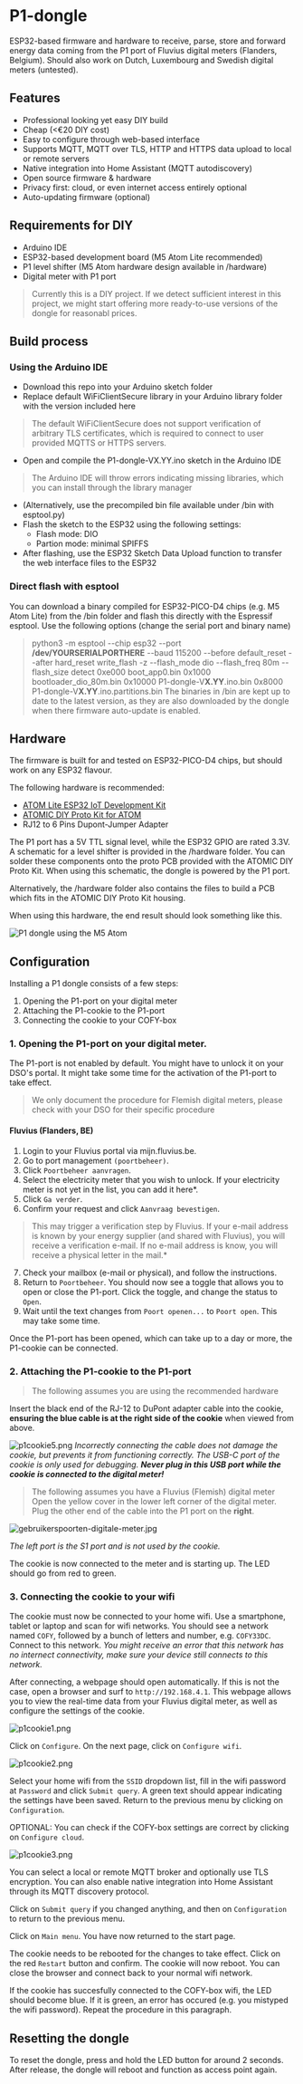 # P1-dongle
ESP32-based firmware and hardware to receive, parse, store and forward energy data coming from the P1 port of Fluvius digital meters (Flanders, Belgium). Should also work on Dutch, Luxembourg and Swedish digital meters (untested).

## Features
- Professional looking yet easy DIY build
- Cheap (<€20 DIY cost)
- Easy to configure through web-based interface
- Supports MQTT, MQTT over TLS, HTTP and HTTPS data upload to local or remote servers
- Native integration into Home Assistant (MQTT autodiscovery)
- Open source firmware & hardware
- Privacy first: cloud, or even internet access entirely optional
- Auto-updating firmware (optional)

## Requirements for DIY
- Arduino IDE
- ESP32-based development board (M5 Atom Lite recommended)
- P1 level shifter (M5 Atom hardware design available in /hardware)
- Digital meter with P1 port

>Currently this is a DIY project. If we detect sufficient interest in this project, we might start offering more ready-to-use versions of the dongle for reasonabl prices.

## Build process
### Using the Arduino IDE
- Download this repo into your Arduino sketch folder
- Replace default WiFiClientSecure library in your Arduino library folder with the version included here
> The default WiFiClientSecure does not support verification of arbitrary TLS certificates,
> which is required to connect to user provided MQTTS or HTTPS servers. 
- Open and compile the P1-dongle-VX.YY.ino sketch in the Arduino IDE
> The Arduino IDE will throw errors indicating missing libraries, which you can 
> install through the library manager
- (Alternatively, use the precompiled bin file available under /bin with esptool.py)
- Flash the sketch to the ESP32 using the following settings:
  - Flash mode: DIO
  - Partion mode: minimal SPIFFS
- After flashing, use the ESP32 Sketch Data Upload function to transfer the web interface files to the ESP32
### Direct flash with esptool
You can download a binary compiled for ESP32-PICO-D4 chips (e.g. M5 Atom Lite) from the /bin folder and flash this directly with the Espressif esptool. Use the following options (change the serial port and binary name)
> python3 -m esptool --chip esp32 --port **/dev/YOURSERIALPORTHERE** --baud 115200 --before default_reset --after hard_reset write_flash -z --flash_mode dio --flash_freq 80m --flash_size detect 0xe000 boot_app0.bin 0x1000 bootloader_dio_80m.bin 0x10000 P1-dongle-V**X.YY**.ino.bin 0x8000 P1-dongle-V**X.YY**.ino.partitions.bin
The binaries in /bin are kept up to date to the latest version, as they are also downloaded by the dongle when there firmware auto-update is enabled.

## Hardware
The firmware is built for and tested on ESP32-PICO-D4 chips, but should work on any ESP32 flavour.

The following hardware is recommended:
- [ATOM Lite ESP32 IoT Development Kit](https://shop.m5stack.com/products/atom-lite-esp32-development-kit?variant=32259605200986)
- [ATOMIC DIY Proto Kit for ATOM](https://shop.m5stack.com/products/atomic-proto-kit)
- RJ12 to 6 Pins Dupont-Jumper Adapter

The P1 port has a 5V TTL signal level, while the ESP32 GPIO are rated 3.3V. A schematic for a level shifter is provided in the /hardware folder. You can solder these components onto the proto PCB provided with the ATOMIC DIY Proto Kit. When using this schematic, the dongle is powered by the P1 port.

Alternatively, the /hardware folder also contains the files to build a PCB which fits in the ATOMIC DIY Proto Kit housing.

When using this hardware, the end result should look something like this.

![P1 dongle using the M5 Atom](https://github.com/plan-d-io/P1-dongle/blob/main/hardware/P1-dongle.PNG?raw=true)

## Configuration

Installing a P1 dongle consists of a few steps:
1. Opening the P1-port on your digital meter
2. Attaching the P1-cookie to the P1-port
3. Connecting the cookie to your COFY-box

### 1. Opening the P1-port on your digital meter.
The P1-port is not enabled by default. You might have to unlock it on your DSO's portal. It might take some time for the activation of the P1-port to take effect.

> We only document the procedure for Flemish digital meters, please check with your DSO for their specific procedure

#### Fluvius (Flanders, BE)
1. Login to your Fluvius portal via mijn.fluvius.be.
2. Go to port management `(poortbeheer)`.
3. Click `Poortbeheer aanvragen`.
4. Select the electricity meter that you wish to unlock. If your electricity meter is not yet in the list, you can add it here*.
5. Click `Ga verder`.
6. Confirm your request and click `Aanvraag bevestigen`.

>This may trigger a verification step by Fluvius. If your e-mail address is known by your energy supplier (and shared with Fluvius), you will receive a verification e-mail. If no e-mail address is know, you will receive a physical letter in the mail.*

7. Check your mailbox (e-mail or physical), and follow the instructions.
8. Return to `Poortbeheer`. You should now see a toggle that allows you to open or close the P1-port. Click the toggle, and change the status to `Open`.
9. Wait until the text changes from `Poort openen...` to `Poort open`. This may take some time.

Once the P1-port has been opened, which can take up to a day or more, the P1-cookie can be connected.

### 2. Attaching the P1-cookie to the P1-port
>The following assumes you are using the recommended hardware

Insert the black end of the RJ-12 to DuPont adapter cable into the cookie, **ensuring the blue cable is at the right side of the cookie** when viewed from above.

![p1cookie5.png](https://docs.cofybox.io/p1cookie5.png)
*Incorrectly connecting the cable does not damage the cookie, but prevents it from functioning correctly.
The USB-C port of the cookie is only used for debugging. **Never plug in this USB port while the cookie is connected to the digital meter!***

>The following assumes you have a Fluvius (Flemish) digital meter
Open the yellow cover in the lower left corner of the digital meter. Plug the other end of the cable into the P1 port on the **right**.

![gebruikerspoorten-digitale-meter.jpg](https://docs.cofybox.io/gebruikerspoorten-digitale-meter.jpg)

*The left port is the S1 port and is not used by the cookie.*

The cookie is now connected to the meter and is starting up. The LED should go from red to green.

### 3. Connecting the cookie to your wifi
The cookie must now be connected to your home wifi. Use a smartphone, tablet or laptop and scan for wifi networks. You should see a network named `COFY`, followed by a bunch of letters and number, e.g. `COFY33DC`. Connect to this network. 
*You might receive an error that this network has no internect connectivity, make sure your device still connects to this network.*

After connecting, a webpage should open automatically. If this is not the case, open a browser and surf to `http://192.168.4.1`. This webpage allows you to view the real-time data from your Fluvius digital meter, as well as configure the settings of the cookie.

![p1cookie1.png](https://docs.cofybox.io/p1cookie1.png)

 Click on `Configure`. On the next page, click on `Configure wifi`.
 
 ![p1cookie2.png](https://docs.cofybox.io/p1cookie2.png)

Select your home wifi from the `SSID` dropdown list, fill in the wifi password at `Password` and click `Submit query`. A green text should appear indicating the settings have been saved. Return to the previous menu by clicking on `Configuration`.
 
OPTIONAL: You can check if the COFY-box settings are correct by clicking on `Configure cloud`.

 ![p1cookie3.png](https://docs.cofybox.io/p1cookie3.png)
 
You can select a local or remote MQTT broker and optionally use TLS encryption. You can also enable native integration into Home Assistant through its MQTT discovery protocol.

Click on `Submit query` if you changed anything, and then on `Configuration` to return to the previous menu.

Click on `Main menu`. You have now returned to the start page. 

The cookie needs to be rebooted for the changes to take effect. Click on the red `Restart` button and confirm. The cookie will now reboot. You can close the browser and connect back to your normal wifi network.

If the cookie has succesfully connected to the COFY-box wifi, the LED should become blue. If it is green, an error has occured (e.g. you mistyped the wifi password). Repeat the procedure in this paragraph.

## Resetting the dongle
To reset the dongle, press and hold the LED button for around 2 seconds. After release, the dongle will reboot and function as access point again.
